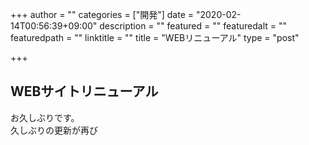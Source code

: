 +++
author = ""
categories = ["開発"]
date = "2020-02-14T00:56:39+09:00"
description = ""
featured = ""
featuredalt = ""
featuredpath = ""
linktitle = ""
title = "WEBリニューアル"
type = "post"

+++

## WEBサイトリニューアル
お久しぶりです。  
久しぶりの更新が再び
